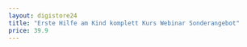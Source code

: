 ```yaml
---
layout: digistore24
title: "Erste Hilfe am Kind komplett Kurs Webinar Sonderangebot"
price: 39.9
---
```


